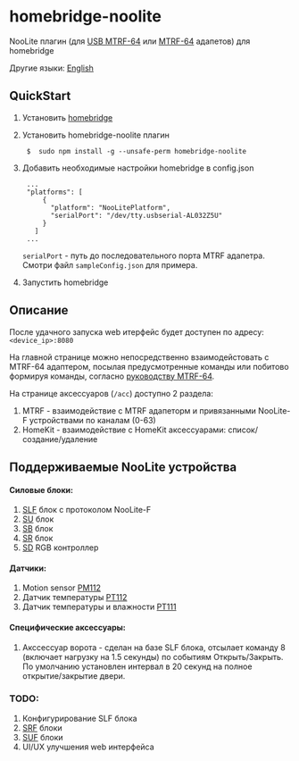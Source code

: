# homebridge-noolite

NooLite плагин (для [USB MTRF-64](https://www.noo.com.by/mtrf-64-usb.html) или [МТRF-64](https://www.noo.com.by/mtrf-64.html) адапетов) для homebridge

Другие языки: [English](https://github.com/AlekseevAV/homebridge-noolite/blob/master/README.md)

## QuickStart

1. Установить [homebridge](https://github.com/nfarina/homebridge)
2. Установить homebridge-noolite плагин 

        $  sudo npm install -g --unsafe-perm homebridge-noolite
   
3. Добавить необходимые настройки homebridge в config.json

        ...
        "platforms": [
            {
              "platform": "NooLitePlatform",
              "serialPort": "/dev/tty.usbserial-AL032Z5U"
            }
          ]
        ...
 
    `serialPort` - путь до последовательного порта MTRF адапетра. Смотри файл `sampleConfig.json` для примера.

4. Запустить homebridge

## Описание

После удачного запуска web итерфейс будет доступен по адресу: `<device_ip>:8080`

На главной странице можно непосредственно взаимодейстовать с MTRF-64 адаптером, посылая предусмотренные команды или
побитово формируя команды, согласно [руководству MTRF-64](https://www.noo.com.by/assets/files/PDF/MTRF-64-USB.pdf).

На странице аксессуаров (`/acc`) доступно 2 раздела:

1. MTRF - взаимодействие с MTRF адапеторм и привязанными NooLite-F устройствами по каналам (0-63) 
2. HomeKit - взаимодействие с HomeKit аксессуарами: список/создание/удаление

## Поддерживаемые NooLite устройства

#### Силовые блоки:
1. [SLF](https://www.noo.com.by/slf-1-300.html) блок с протоколом NooLite-F
2. [SU](https://www.noo.com.by/su111-200.html) блок
3. [SB](https://www.noo.com.by/silovoj-blok-sb111-150.html) блок
4. [SR](https://www.noo.com.by/silovoj-blok-sr211-2k0.html) блок
5. [SD](https://www.noo.com.by/silovoj-blok-SD111-180.html) RGB контроллер

#### Датчики:
1. Motion sensor [PM112](https://www.noo.com.by/pm112-sensor.html)
2. Датчик температуры [PT112](https://www.noo.com.by/pt112.html)
3. Датчик температуры и влажности [PT111](https://www.noo.com.by/pt111.html)

#### Специфические аксессуары:
1. Акссессуар ворота - сделан на базе SLF блока, отсылает команду 8 (включает нагрузку на 1.5 секунды) по событиям Открыть/Закрыть.
   По умолчанию установлен интервал в 20 секунд на полное открытие/закрытие двери.

### TODO:
1. Конфигурирование SLF блока
2. [SRF](https://www.noo.com.by/srf-10-1000.html) блоки
3. [SUF](https://www.noo.com.by/silovoj-blok-suf-1-300.html) блоки
4. UI/UX улучшения web интерфейса
